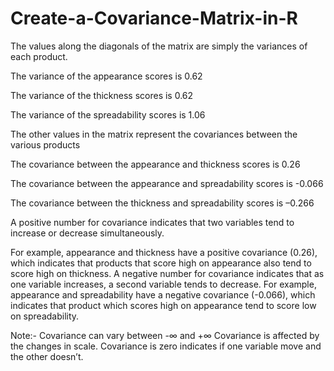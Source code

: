 # Create-a-Covariance-Matrix-in-R

The values along the diagonals of the matrix are simply the variances of each product.

The variance of the appearance scores is 0.62

The variance of the thickness scores is 0.62

The variance of the spreadability scores is 1.06

The other values in the matrix represent the covariances between the various products

The covariance between the appearance and thickness scores is 0.26

The covariance between the appearance and spreadability scores is -0.066

The covariance between the thickness and spreadability scores is –0.266

A positive number for covariance indicates that two variables tend to increase or decrease simultaneously.

For example, appearance and thickness have a positive covariance (0.26), which indicates that products that score high on appearance also tend to score high on thickness.
A negative number for covariance indicates that as one variable increases, a second variable tends to decrease.
For example, appearance and spreadability have a negative covariance (-0.066), which indicates that product which scores high on appearance tend to score low on spreadability.

Note:-
Covariance can vary between -∞ and +∞
Covariance is affected by the changes in scale.
Covariance is zero indicates if one variable move and the other doesn’t.

